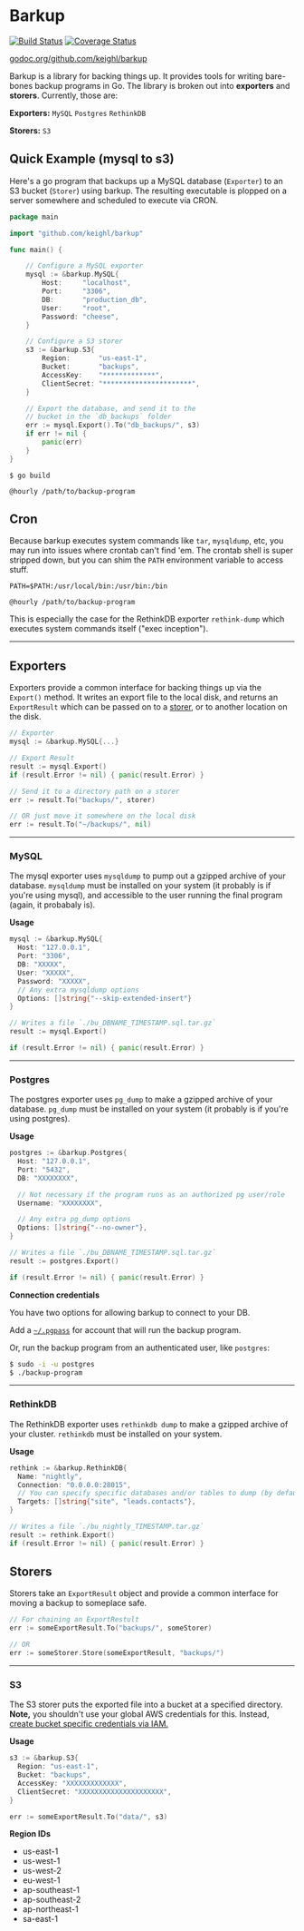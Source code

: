 # Barkup

[![Build Status](https://travis-ci.org/keighl/barkup.png?branch=master)](
https://travis-ci.org/keighl/barkup) [![Coverage Status](https://coveralls.io/repos/keighl/barkup/badge.svg?branch=master)](https://coveralls.io/r/keighl/barkup?branch=master)

[godoc.org/github.com/keighl/barkup](http://godoc.org/github.com/keighl/barkup)

Barkup is a library for backing things up. It provides tools for writing bare-bones backup programs in Go. The library is broken out into **exporters** and **storers**. Currently, those are:

**Exporters:** `MySQL` `Postgres` `RethinkDB`

**Storers:** `S3`

## Quick Example (mysql to s3)

Here's a go program that backups up a MySQL database (`Exporter`) to an S3 bucket (`Storer`) using barkup. The resulting executable is plopped on a server somewhere and scheduled to execute via CRON.

```go
package main

import "github.com/keighl/barkup"

func main() {

    // Configure a MySQL exporter
    mysql := &barkup.MySQL{
        Host:     "localhost",
        Port:     "3306",
        DB:       "production_db",
        User:     "root",
        Password: "cheese",
    }

    // Configure a S3 storer
    s3 := &barkup.S3{
        Region:       "us-east-1",
        Bucket:       "backups",
        AccessKey:    "*************",
        ClientSecret: "**********************",
    }

    // Export the database, and send it to the
    // bucket in the `db_backups` folder
    err := mysql.Export().To("db_backups/", s3)
    if err != nil {
        panic(err)
    }
}
```

```
$ go build
```

```
@hourly /path/to/backup-program
```

## Cron

Because barkup executes system commands like `tar`, `mysqldump`, etc, you may run into issues where crontab can't find 'em. The crontab shell is super stripped down, but you can shim the `PATH` environment variable to access stuff.

```
PATH=$PATH:/usr/local/bin:/usr/bin:/bin

@hourly /path/to/backup-program
```

This is especially the case for the RethinkDB exporter `rethink-dump` which executes system commands itself ("exec inception").

* * * * * 

## Exporters

Exporters provide a common interface for backing things up via the `Export()` method. It writes an export file to the local disk, and returns an `ExportResult` which can be passed on to a [storer](#storers), or to another location on the disk.

```go
// Exporter
mysql := &barkup.MySQL{...}

// Export Result
result := mysql.Export()
if (result.Error != nil) { panic(result.Error) }

// Send it to a directory path on a storer
err := result.To("backups/", storer)

// OR just move it somewhere on the local disk
err := result.To("~/backups/", nil)
```

---

### MySQL

The mysql exporter uses `mysqldump` to pump out a gzipped archive of your database. `mysqldump` must be installed on your system (it probably is if you're using mysql), and accessible to the user running the final program (again, it probabaly is).

**Usage**

```go
mysql := &barkup.MySQL{
  Host: "127.0.0.1",
  Port: "3306",
  DB: "XXXXX",
  User: "XXXXX",
  Password: "XXXXX",
  // Any extra mysqldump options
  Options: []string{"--skip-extended-insert"}
}

// Writes a file `./bu_DBNAME_TIMESTAMP.sql.tar.gz`
result := mysql.Export()

if (result.Error != nil) { panic(result.Error) }
```
---

### Postgres

The postgres exporter uses `pg_dump` to make a gzipped archive of your database. `pg_dump` must be installed on your system (it probably is if you're using postgres).

**Usage**

```go
postgres := &barkup.Postgres{
  Host: "127.0.0.1",
  Port: "5432",
  DB: "XXXXXXXX",

  // Not necessary if the program runs as an authorized pg user/role
  Username: "XXXXXXXX",

  // Any extra pg_dump options
  Options: []string{"--no-owner"},
}

// Writes a file `./bu_DBNAME_TIMESTAMP.sql.tar.gz`
result := postgres.Export()

if (result.Error != nil) { panic(result.Error) }
```

**Connection credentials**

You have two options for allowing barkup to connect to your DB.

Add a [`~/.pgpass`](http://www.postgresql.org/docs/9.3/static/libpq-pgpass.html) for account that will run the backup program.

Or, run the backup program from an authenticated user, like `postgres`:

```bash
$ sudo -i -u postgres
$ ./backup-program
```
---

### RethinkDB

The RethinkDB exporter uses `rethinkdb dump` to make a gzipped archive of your cluster. `rethinkdb` must be installed on your system.

**Usage**

```go
rethink := &barkup.RethinkDB{
  Name: "nightly",
  Connection: "0.0.0.0:28015",
  // You can specify specific databases and/or tables to dump (by default it dumps your whole cluster)
  Targets: []string{"site", "leads.contacts"},
}

// Writes a file `./bu_nightly_TIMESTAMP.tar.gz`
result := rethink.Export()
if (result.Error != nil) { panic(result.Error) }
```

## Storers

Storers take an `ExportResult` object and provide a common interface for moving a backup to someplace safe.

```go
// For chaining an ExportRestult
err := someExportResult.To("backups/", someStorer)

// OR
err := someStorer.Store(someExportResult, "backups/")
```

---

### S3

The S3 storer puts the exported file into a bucket at a specified directory. **Note,** you shouldn't use your global AWS credentials for this. Instead, [create bucket specific credentials via IAM.](http://blogs.aws.amazon.com/security/post/Tx3VRSWZ6B3SHAV/Writing-IAM-Policies-How-to-grant-access-to-an-Amazon-S3-bucket)

**Usage**

```go
s3 := &barkup.S3{
  Region: "us-east-1",
  Bucket: "backups",
  AccessKey: "XXXXXXXXXXXXX",
  ClientSecret: "XXXXXXXXXXXXXXXXXXXXX",
}

err := someExportResult.To("data/", s3)
```

**Region IDs**

* us-east-1
* us-west-1
* us-west-2
* eu-west-1
* ap-southeast-1
* ap-southeast-2
* ap-northeast-1
* sa-east-1

